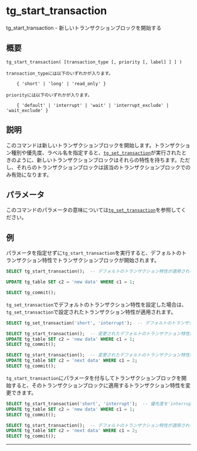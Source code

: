 # tg_start_transaction

tg_start_transaction - 新しいトランザクションブロックを開始する

## 概要

```
tg_start_transaction( [transaction_type [, priority [, label] ] ] )

transaction_typeには以下のいずれかが入ります。

    { 'short' | 'long' | 'read_only' }

priorityには以下のいずれかが入ります。

    { 'default' | 'interrupt' | 'wait' | 'interrupt_exclude' | 'wait_exclude' }
```

## 説明

このコマンドは新しいトランザクションブロックを開始します。トランザクション種別や優先度、ラベル名を指定すると、[`tg_set_transaction`](./tg_set_transaction.md)が実行されたときのように、新しいトランザクションブロックはそれらの特性を持ちます。ただし、それらのトランザクションブロックは該当のトランザクションブロックでのみ有効になります。

## パラメータ

このコマンドのパラメータの意味については[`tg_set_transaction`](./tg_set_transaction.md)を参照してください。

## 例

パラメータを指定せずに`tg_start_transaction`を実行すると、デフォルトのトランザクション特性でトランザクションブロックが開始されます。

```sql
SELECT tg_start_transaction();  -- デフォルトのトランザクション特性が適用される

UPDATE tg_table SET c2 = 'new data' WHERE c1 = 1;

SELECT tg_commit();
```

`tg_set_transaction`でデフォルトのトランザクション特性を設定した場合は、`tg_set_transaction`で設定されたトランザクション特性が適用されます。

```sql
SELECT tg_set_transaction('short', 'interrupt');  -- デフォルトのトランザクション特性を変更する

SELECT tg_start_transaction();  -- 変更されたデフォルトのトランザクション特性が適用される（優先度は'interrupt'）
UPDATE tg_table SET c2 = 'new data' WHERE c1 = 1;
SELECT tg_commit();

SELECT tg_start_transaction();  -- 変更されたデフォルトのトランザクション特性が適用される（優先度は'interrupt'）
UPDATE tg_table SET c2 = 'next data' WHERE c1 = 2;
SELECT tg_commit();
```

`tg_start_transaction`にパラメータを付与してトランザクションブロックを開始すると、そのトランザクションブロックに適用するトランザクション特性を変更できます。

```sql
SELECT tg_start_transaction('short', 'interrupt');  -- 優先度を'interrupt'に変更
UPDATE tg_table SET c2 = 'new data' WHERE c1 = 1;
SELECT tg_commit();

SELECT tg_start_transaction();  -- デフォルトのトランザクション特性が適用される（優先度は'default'）
UPDATE tg_table SET c2 = 'next data' WHERE c1 = 2;
SELECT tg_commit();
```

---
